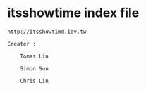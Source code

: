 itsshowtime index file
========================

    http://itsshowtimd.idv.tw

    Creater :

        Tomas Lin

        Simon Sun

        Chris Lin
